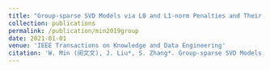 ```yaml
---
title: "Group-sparse SVD Models via L0 and L1-norm Penalties and Their Applications in Biological Data"
collection: publications
permalink: /publication/min2019group
date: 2021-01-01
venue: 'IEEE Transactions on Knowledge and Data Engineering'
citation: 'W. Min (闵文文), J. Liu*, S. Zhang*. Group-sparse SVD Models via L0 and L1-norm Penalties and Their Applications in Biological Data. IEEE Transactions on Knowledge and Data Engineering, 33(2): 536-550, 2021(中国计算机学会推荐A刊)'
---
```

